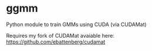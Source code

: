 ggmm
====

Python module to train GMMs using CUDA (via CUDAMat)

Requires my fork of CUDAMat avaiable here: https://github.com/ebattenberg/cudamat
